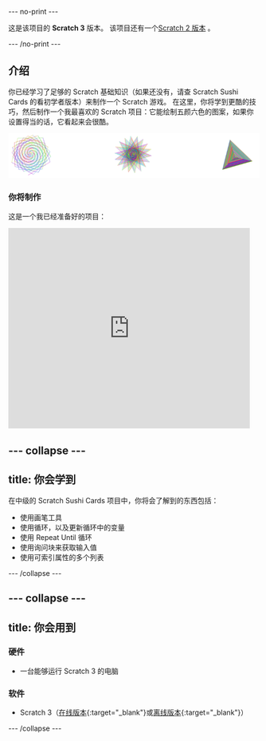 --- no-print ---

这是该项目的 **Scratch 3** 版本。 该项目还有一个[Scratch 2 版本](https://projects.raspberrypi.org/zh-CN/projects/cd-intermediate-scratch-sushi-scratch2) 。

--- /no-print ---

## 介绍

你已经学习了足够的 Scratch 基础知识（如果还没有，请查 Scratch Sushi Cards 的看初学者版本）来制作一个 Scratch 游戏。 在这里，你将学到更酷的技巧，然后制作一个我最喜欢的 Scratch 项目：它能绘制五颜六色的图案，如果你设置得当的话，它看起来会很酷。

![](images/pen1.png)

### 你将制作

这是一个我已经准备好的项目：

<div class="scratch-preview">
  <iframe allowtransparency="true" width="485" height="402" src="https://scratch.mit.edu/projects/embed/205355399/?autostart=false" frameborder="0"></iframe>
</div>

--- collapse ---
---
title: 你会学到
---

在中级的 Scratch Sushi Cards 项目中，你将会了解到的东西包括：

+ 使用画笔工具
+ 使用循环，以及更新循环中的变量
+ 使用 Repeat Until 循环
+ 使用询问块来获取输入值
+ 使用可索引属性的多个列表

--- /collapse ---

--- collapse ---
---
title: 你会用到
---

### 硬件

+ 一台能够运行 Scratch 3 的电脑

### 软件

+ Scratch 3（[在线版本](https://scratch.mit.edu/projects/editor/){:target="_blank"}或[离线版本](https://scratch.mit.edu/download/){:target="_blank"}）

--- /collapse ---